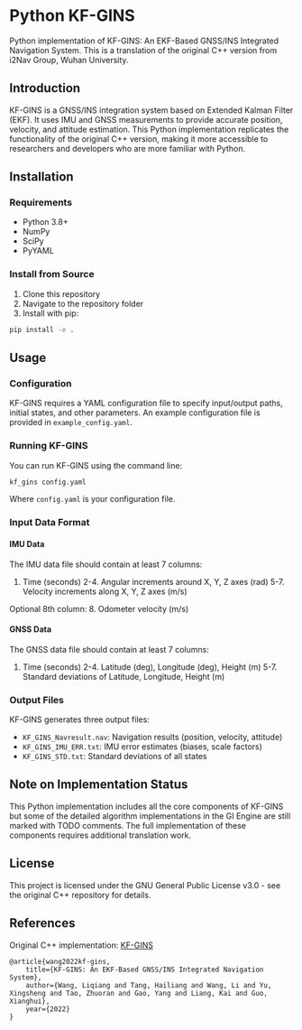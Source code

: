 # Python KF-GINS

Python implementation of KF-GINS: An EKF-Based GNSS/INS Integrated Navigation System. This is a translation of the original C++ version from i2Nav Group, Wuhan University.

## Introduction

KF-GINS is a GNSS/INS integration system based on Extended Kalman Filter (EKF). It uses IMU and GNSS measurements to provide accurate position, velocity, and attitude estimation. This Python implementation replicates the functionality of the original C++ version, making it more accessible to researchers and developers who are more familiar with Python.

## Installation

### Requirements

- Python 3.8+
- NumPy
- SciPy
- PyYAML

### Install from Source

1. Clone this repository
2. Navigate to the repository folder
3. Install with pip:

```bash
pip install -e .
```

## Usage

### Configuration

KF-GINS requires a YAML configuration file to specify input/output paths, initial states, and other parameters. An example configuration file is provided in `example_config.yaml`.

### Running KF-GINS

You can run KF-GINS using the command line:

```bash
kf_gins config.yaml
```

Where `config.yaml` is your configuration file.

### Input Data Format

#### IMU Data

The IMU data file should contain at least 7 columns:
1. Time (seconds)
2-4. Angular increments around X, Y, Z axes (rad)
5-7. Velocity increments along X, Y, Z axes (m/s)

Optional 8th column:
8. Odometer velocity (m/s)

#### GNSS Data

The GNSS data file should contain at least 7 columns:
1. Time (seconds)
2-4. Latitude (deg), Longitude (deg), Height (m)
5-7. Standard deviations of Latitude, Longitude, Height (m)

### Output Files

KF-GINS generates three output files:
- `KF_GINS_Navresult.nav`: Navigation results (position, velocity, attitude)
- `KF_GINS_IMU_ERR.txt`: IMU error estimates (biases, scale factors)
- `KF_GINS_STD.txt`: Standard deviations of all states

## Note on Implementation Status

This Python implementation includes all the core components of KF-GINS but some of the detailed algorithm implementations in the GI Engine are still marked with TODO comments. The full implementation of these components requires additional translation work.

## License

This project is licensed under the GNU General Public License v3.0 - see the original C++ repository for details.

## References

Original C++ implementation: [KF-GINS](https://github.com/i2Nav-WHU/KF-GINS)

```
@article{wang2022kf-gins,
    title={KF-GINS: An EKF-Based GNSS/INS Integrated Navigation System},
    author={Wang, Liqiang and Tang, Hailiang and Wang, Li and Yu, Xingsheng and Tao, Zhuoran and Gao, Yang and Liang, Kai and Guo, Xianghui},
    year={2022}
}
``` 